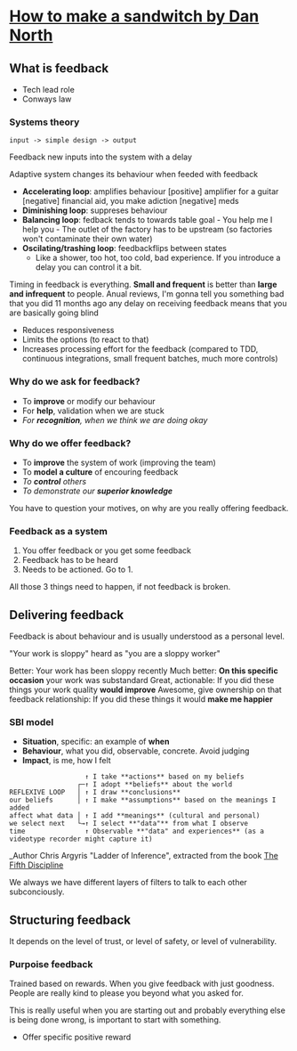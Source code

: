 # [How to make a sandwitch by Dan North](https://www.youtube.com/watch?v=P8sNSNkWFpc)

## What is feedback

* Tech lead role
* Conways law

### Systems theory

`input -> simple design -> output`

Feedback new inputs into the system with a delay

Adaptive system changes its behaviour when feeded with feedback

* **Accelerating loop**: amplifies behaviour
    [positive] amplifier for a guitar
    [negative] financial aid, you make adiction
    [negative] meds
* **Diminishing loop**: suppreses behaviour
* **Balancing loop**: fedback tends to towards table goal
      - You help me I help you
      - The outlet of the factory has to be upstream (so factories won't contaminate their own water)
* **Oscilating/trashing loop**: feedbackflips between states
  - Like a shower, too hot, too cold, bad experience. If you introduce a delay you can control it a bit.

Timing in feedback is everything. **Small and frequent** is better than **large and infrequent** to people. Anual reviews, I'm gonna tell you something bad that you did 11 months ago any delay on receiving feedback means that you are basically going blind

- Reduces responsiveness
- Limits the options (to react to that)
- Increases processing effort for the feedback (compared to TDD, continuous integrations, small frequent batches, much more controls)

### Why do we ask for feedback?

* To **improve** or modify our behaviour
* For **help**, validation when we are stuck
* _For **recognition**, when we think we are doing okay_

### Why do we offer feedback?

* To **improve** the system of work (improving the team)
* To **model a culture** of encouring feedback
* _To **control** others_
* _To demonstrate our **superior knowledge**_

You have to question your motives, on why are you really offering feedback.

### Feedback as a system

1. You offer feedback or you get some feedback
2. Feedback has to be heard
3. Needs to be actioned. Go to 1.

All those 3 things need to happen, if not feedback is broken.

## Delivering feedback

Feedback is about behaviour and is usually understood as a personal level.

"Your work is sloppy" heard as "you are a sloppy worker"

Better: Your work has been sloppy recently
Much better: **On this specific occasion** your work was substandard
Great, actionable: If you did these things your work quality **would improve**
Awesome, give ownership on that feedback relationship: If you did these things it would **make me happier**

### SBI model
* **Situation**, specific: an example of **when**
* **Behaviour**, what you did, observable, concrete. Avoid judging
* **Impact**, is me, how I felt

```
                   ↑ I take **actions** based on my beliefs
                 ┌─↑ I adopt **beliefs** about the world
REFLEXIVE LOOP   │ ↑ I draw **conclusions**
our beliefs      │ ↑ I make **assumptions** based on the meanings I added
affect what data │ ↑ I add **meanings** (cultural and personal)
we select next   └→↑ I select **"data"** from what I observe
time               ↑ Observable **"data" and experiences** (as a videotype recorder might capture it)
```
_Author Chris Argyris "Ladder of Inference", extracted from the book [The Fifth Discipline](https://www.goodreads.com/book/show/255127.The_Fifth_Discipline)

We always we have different layers of filters to talk to each other subconciously.

## Structuring feedback

It depends on the level of trust, or level of safety, or level of vulnerability.

### Purpoise feedback
Trained based on rewards. When you give feedback with just goodness. People are really kind to please you beyond what you asked for.

This is really useful when you are starting out and probably everything else is being done wrong, is important to start with something.

- Offer specific positive reward